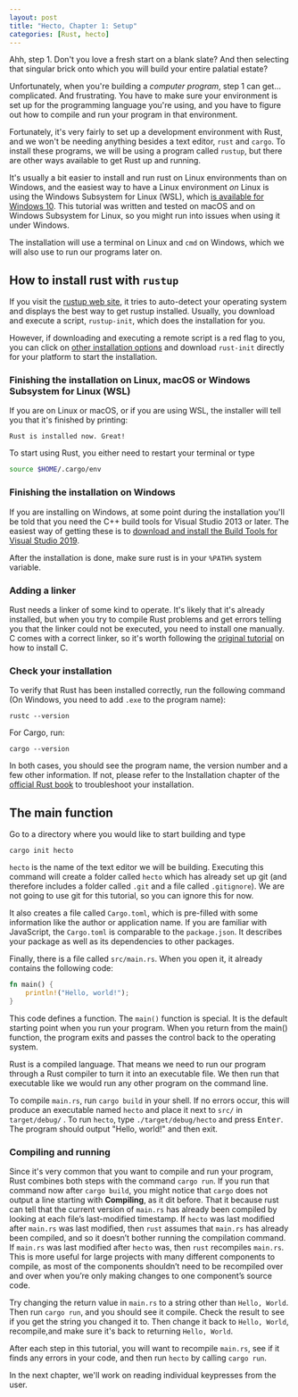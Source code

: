 ```yaml
---
layout: post
title: "Hecto, Chapter 1: Setup"
categories: [Rust, hecto]
---
```

Ahh, step 1. Don't you love a fresh start on a blank slate? And then selecting that singular brick onto which you will build your entire palatial estate?

Unfortunately, when you're building a *computer program*, step 1 can get... complicated. And frustrating. You have to make sure your environment is set up for the programming language you're using, and you have to figure out how to
compile and run your program in that environment.

Fortunately, it's very fairly to set up a development environment with Rust, and we won't be needing anything besides a text editor, `rust` and `cargo`. To install these programs, we will be using a program called `rustup`, but there are other ways available to get Rust up and running.

It's usually a bit easier to install and run rust on Linux environments than on Windows, and the easiest way to have a Linux environment *on* Linux is using the Windows Subsystem for Linux (WSL), which [is available for Windows 10](https://docs.microsoft.com/en-us/windows/wsl/install-win10). This tutorial was written and tested on macOS and on Windows Subsystem for Linux, so you might run into issues when using it under Windows.

The installation will use a terminal on Linux and `cmd` on Windows, which we will also use to run our programs later on.

## How to install rust with `rustup`
If you visit the [rustup web site](https://rustup.rs/), it tries to auto-detect your operating system and displays the best way to get rustup installed. Usually, you download and execute a script, `rustup-init`, which does the installation for you.

However, if downloading and executing a remote script is a red flag to you, you can click on [other installation options](https://github.com/rust-lang/rustup.rs/#other-installation-methods) and download `rust-init` directly for your platform to start the installation.

### Finishing the installation on Linux, macOS or Windows Subsystem for Linux (WSL)
If you are on Linux or macOS, or if you are using WSL, the installer will tell you that it's finished by printing:
```
Rust is installed now. Great!
```
To start using Rust, you either need to restart your terminal or type
```bash
source $HOME/.cargo/env
```

### Finishing the installation on Windows
If you are installing on Windows, at some point during the installation you'll be told that you need the C++ build tools for Visual Studio 2013 or later. The easiest way of getting these is to [download and install the Build Tools for Visual Studio 2019](https://www.visualstudio.com/downloads/#build-tools-for-visual-studio-2019).

After the installation is done, make sure rust is in your `%PATH%` system variable.

### Adding a linker
Rust needs a linker of some kind to operate. It's likely that it's already installed, but when you try to compile Rust problems and get errors telling you that the linker could not be executed, you need to install one manually. C comes with a correct linker, so it's worth following the [original tutorial](https://viewsourcecode.org/snaptoken/kilo/index.html) on how to install C.

### Check your installation
To verify that Rust has been installed correctly, run the following command (On Windows, you need to add `.exe` to the program name):
```
rustc --version
```
For Cargo, run:
```
cargo --version
```
In both cases, you should see the program name, the version number and a few other information. If not, please refer to the Installation chapter of the [official Rust book](https://doc.rust-lang.org/book/ch01-01-installation.html) to troubleshoot your installation.

## The main function
Go to a directory where you would like to start building and type
```
cargo init hecto
```
`hecto` is the name of the text editor we will be building. Executing this command will create a folder called `hecto` which has already set up git (and therefore includes a folder called `.git` and a file called `.gitignore`). We are not going to use git for this tutorial, so you can ignore this for now.

It also creates a file called `Cargo.toml`, which is pre-filled with some information like the author or application name. If you are familiar with JavaScript, the `Cargo.toml` is comparable to the `package.json`. It describes your package as well as its dependencies to other packages.

Finally, there is a file called `src/main.rs`. When you open it, it already contains the following code:
```rust
fn main() {
    println!("Hello, world!");
}
```
This code defines a function. The `main()` function is special. It is the default starting point when you run your program. When you return from the main() function, the program exits and passes the control back to the operating system.

Rust is a compiled language. That means we need to run our program through a Rust compiler to turn it into an executable file. We then run that executable like we would run any other program on the command line.

To compile `main.rs`, run `cargo build` in your shell. If no errors occur, this will produce an executable named `hecto` and place it next to `src/` in `target/debug/` . To run `hecto`, type `./target/debug/hecto` and press <kbd>Enter</kbd>. The program should output "Hello, world!" and then exit.

### Compiling and running
Since it's very common that you want to compile and run your program, Rust combines both steps with the command `cargo run`.
If you run that command now after `cargo build`, you might notice that `cargo` does not output a line starting with **Compiling**, as it dit before.
That it because rust  can tell that the current version of `main.rs` has already been compiled by looking at each file’s last-modified timestamp. If `hecto` was last modified after `main.rs` was last modified, then `rust` assumes that `main.rs` has already been compiled, and so it doesn’t bother running the compilation command. If `main.rs` was last modified after `hecto` was, then `rust` recompiles `main.rs`. This is more useful for large projects with many different components to compile, as most of the components shouldn’t need to be recompiled over and over when you’re only making changes to one component’s source code.

Try changing the return value in `main.rs` to a string other than `Hello, World`. Then run `cargo run`, and you should see it compile. Check the result to see if you get the string you changed it to. Then change it back to `Hello, World`, recompile,and make sure it's back to returning `Hello, World`.

After each step in this tutorial, you will want to recompile `main.rs`, see if it finds any errors in your code, and then run `hecto` by calling `cargo run`.

In the next chapter, we'll work on reading individual keypresses from the user.